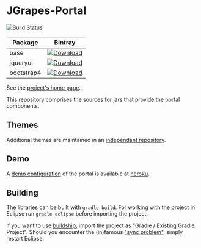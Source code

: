 JGrapes-Portal
==============

[![Build Status](https://travis-ci.org/mnlipp/jgrapes-portal.svg?branch=master)](https://travis-ci.org/mnlipp/jgrapes-portal)

| Package | Bintray |
| ------- | ------- |
| base    | [ ![Download](https://api.bintray.com/packages/mnlipp/jgrapes/org.jgrapes%3Aorg.jgrapes.portal.base/images/download.svg) ](https://bintray.com/mnlipp/jgrapes/org.jgrapes%3Aorg.jgrapes.portal.base/_latestVersion)
| jqueryui | [ ![Download](https://api.bintray.com/packages/mnlipp/jgrapes/org.jgrapes%3Aorg.jgrapes.portal.jqueryui/images/download.svg) ](https://bintray.com/mnlipp/jgrapes/org.jgrapes%3Aorg.jgrapes.portal.jqueryui/_latestVersion)
| bootstrap4 | [ ![Download](https://api.bintray.com/packages/mnlipp/jgrapes/org.jgrapes%3Aorg.jgrapes.portal.bootstrap4/images/download.svg) ](https://bintray.com/mnlipp/jgrapes/org.jgrapes%3Aorg.jgrapes.portal.bootstrap4/_latestVersion)

See the [project's home page](https://mnlipp.github.io/jgrapes/).

This repository comprises the sources for jars that provide
the portal components.

Themes
------

Additional themes are maintained in an 
[independant repository](https://github.com/mnlipp/jgrapes-portal-themes).

Demo
----

A [demo configuration](https://jgrapes-portal-demo.herokuapp.com/)
of the portal is available at [heroku](https://www.heroku.com/).

Building
--------

The libraries can be built with `gradle build`. For working with 
the project in Eclipse run `gradle eclipse` before importing the 
project. 

If you want to use 
[buildship](https://projects.eclipse.org/projects/tools.buildship),
import the project as "Gradle / Existing Gradle Project". Should you
encounter the (in)famous 
["sync problem"](https://github.com/eclipse/buildship/issues/478),
simply restart Eclipse.
